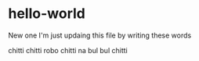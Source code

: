 # hello-world
New one
I'm just updaing this file by writing these words

chitti chitti robo
chitti na bul bul chitti
